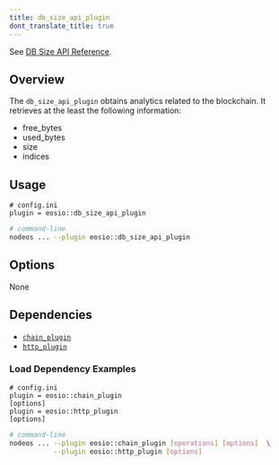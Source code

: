```yaml
---
title: db_size_api_plugin
dont_translate_title: true
---
```


See [DB Size API Reference](https://docs.vaulta.com/apis/leap/latest/db_size.api/).

## Overview

The `db_size_api_plugin` obtains analytics related to the blockchain. It retrieves at the least the following information:
* free_bytes
* used_bytes
* size
* indices

## Usage

```console
# config.ini
plugin = eosio::db_size_api_plugin
```
```sh
# command-line
nodeos ... --plugin eosio::db_size_api_plugin
```

## Options

None

## Dependencies

* [`chain_plugin`](./chain-plugin.md)
* [`http_plugin`](./http-plugin.md)

### Load Dependency Examples

```console
# config.ini
plugin = eosio::chain_plugin
[options]
plugin = eosio::http_plugin
[options]
```
```sh
# command-line
nodeos ... --plugin eosio::chain_plugin [operations] [options]  \
           --plugin eosio::http_plugin [options]
```
